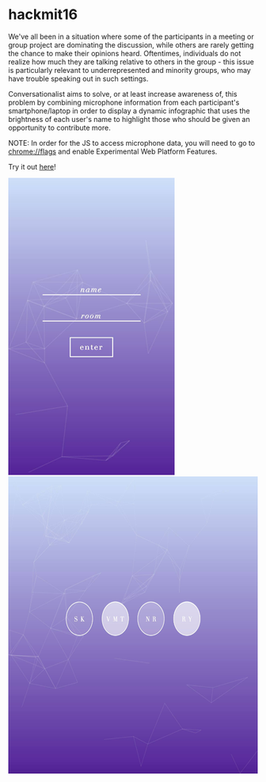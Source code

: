 # hackmit16

We've all been in a situation where some of the participants in a meeting or group project are dominating the discussion, while others are rarely getting the chance to make their opinions heard. Oftentimes, individuals do not realize how much they are talking relative to others in the group - this issue is particularly relevant to underrepresented and minority groups, who may have trouble speaking out in such settings.

Conversationalist aims to solve, or at least increase awareness of, this problem by combining microphone information from each participant's smartphone/laptop in order to display a dynamic infographic that uses the brightness of each user's name to highlight those who should be given an opportunity to contribute more.

NOTE: In order for the JS to access microphone data, you will need to go to [chrome://flags](chrome://flags) and enable Experimental Web Platform Features.

Try it out [here](https://hackmit16.herokuapp.com/)!

<img src="https://github.com/solkiim/conversationalist/blob/master/screenshots/index.png" height="600">

<img src="https://github.com/solkiim/conversationalist/blob/master/screenshots/room.png" height="600">
